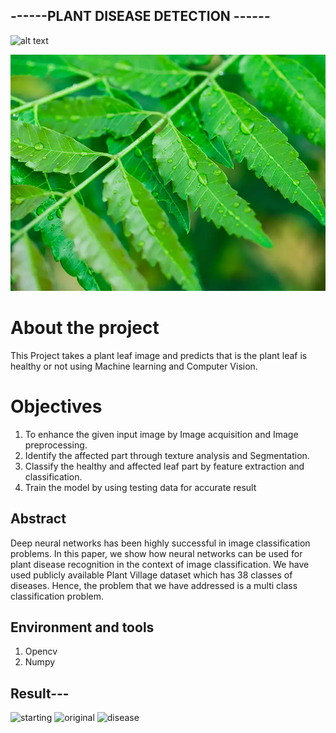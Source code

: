 ## ------PLANT DISEASE DETECTION ------

![alt text](https://ars.els-cdn.com/content/image/1-s2.0-S2214785321042115-gr4.jpg)

![alt text](fresh_leaf_1.jpg)

# About the project

This Project takes a plant leaf image and predicts that is the plant leaf is healthy or not using Machine learning and Computer Vision.


#  Objectives
1. To enhance the given input image by Image acquisition and Image preprocessing.
2. Identify the affected part through texture analysis and Segmentation.
3. Classify the healthy and affected leaf part by feature extraction and
classification.
4. Train the model by using testing data for accurate result


## Abstract

Deep neural networks has been highly successful in image classification problems. In this paper, we show how neural networks can be used for plant disease
recognition in the context of image classification. We have used publicly available
Plant Village dataset which has 38 classes of diseases. Hence, the problem that we
have addressed is a multi class classification problem. 

## Environment and tools

1. Opencv
2. Numpy


## Result---
![starting](https://user-images.githubusercontent.com/101704639/170420080-33cccec4-4b6b-45f4-be04-2881102e27a2.png)
![original](https://user-images.githubusercontent.com/101704639/170420100-2f8527f0-6d85-4302-b70e-393b4dd4e9db.png)
![disease](https://user-images.githubusercontent.com/101704639/170420128-b2d9f6cb-b618-4e87-baf3-a0576e664c88.png)






